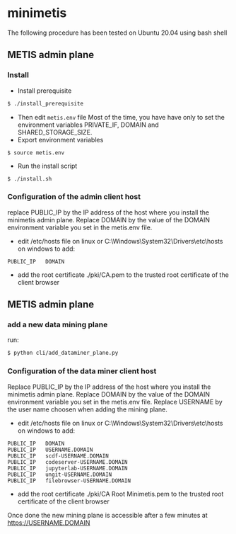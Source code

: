 # minimetis
The following procedure has been tested on Ubuntu 20.04 using bash shell
## METIS admin plane
### Install
- Install prerequisite
```bash
$ ./install_prerequisite
```
- Then edit <code>metis.env</code> file
Most of the time, you have have only to set the environment variables PRIVATE_IF, DOMAIN and SHARED_STORAGE_SIZE.
- Export environment variables
```bash
$ source metis.env
```
- Run the install script
```
$ ./install.sh
```
### Configuration of the admin client host
replace PUBLIC_IP by the IP address of the host where you install the minimetis admin plane.
Replace DOMAIN by the value of the DOMAIN environment variable you set in the metis.env file.

- edit /etc/hosts file on linux or C:\Windows\System32\Drivers\etc\hosts on windows to add:
```
PUBLIC_IP	DOMAIN
```
- add the root certificate ./pki/CA.pem to the trusted root certificate of the client browser

## METIS admin plane
### add a new data mining plane
run:
```bash
$ python cli/add_dataminer_plane.py
```
### Configuration of the data miner client host
Replace PUBLIC_IP by the IP address of the host where you install the minimetis admin plane.
Replace DOMAIN by the value of the DOMAIN environment variable you set in the metis.env file.
Replace USERNAME by the user name choosen when adding the mining plane.
- edit /etc/hosts file on linux or C:\Windows\System32\Drivers\etc\hosts on windows to add:
```
PUBLIC_IP	DOMAIN
PUBLIC_IP	USERNAME.DOMAIN
PUBLIC_IP	scdf-USERNAME.DOMAIN
PUBLIC_IP	codeserver-USERNAME.DOMAIN
PUBLIC_IP	jupyterlab-USERNAME.DOMAIN
PUBLIC_IP	ungit-USERNAME.DOMAIN
PUBLIC_IP	filebrowser-USERNAME.DOMAIN
```
- add the root certificate ./pki/CA Root Minimetis.pem to the trusted root certificate of the client browser

Once done the new mining plane is accessible after a few minutes at https://USERNAME.DOMAIN